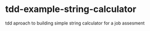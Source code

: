 # tdd-example-string-calculator
tdd aproach to building simple string calculator for a job assesment
